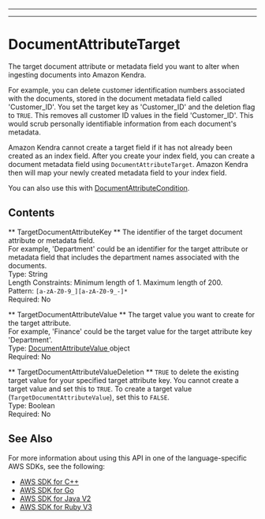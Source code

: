 --------

--------

# DocumentAttributeTarget<a name="API_DocumentAttributeTarget"></a>

The target document attribute or metadata field you want to alter when ingesting documents into Amazon Kendra\.

For example, you can delete customer identification numbers associated with the documents, stored in the document metadata field called 'Customer\_ID'\. You set the target key as 'Customer\_ID' and the deletion flag to `TRUE`\. This removes all customer ID values in the field 'Customer\_ID'\. This would scrub personally identifiable information from each document's metadata\.

Amazon Kendra cannot create a target field if it has not already been created as an index field\. After you create your index field, you can create a document metadata field using `DocumentAttributeTarget`\. Amazon Kendra then will map your newly created metadata field to your index field\.

You can also use this with [DocumentAttributeCondition](https://docs.aws.amazon.com/kendra/latest/dg/API_DocumentAttributeCondition.html)\.

## Contents<a name="API_DocumentAttributeTarget_Contents"></a>

 ** TargetDocumentAttributeKey **   <a name="Kendra-Type-DocumentAttributeTarget-TargetDocumentAttributeKey"></a>
The identifier of the target document attribute or metadata field\.  
For example, 'Department' could be an identifier for the target attribute or metadata field that includes the department names associated with the documents\.  
Type: String  
Length Constraints: Minimum length of 1\. Maximum length of 200\.  
Pattern: `[a-zA-Z0-9_][a-zA-Z0-9_-]*`   
Required: No

 ** TargetDocumentAttributeValue **   <a name="Kendra-Type-DocumentAttributeTarget-TargetDocumentAttributeValue"></a>
The target value you want to create for the target attribute\.  
For example, 'Finance' could be the target value for the target attribute key 'Department'\.  
Type: [ DocumentAttributeValue ](API_DocumentAttributeValue.md) object  
Required: No

 ** TargetDocumentAttributeValueDeletion **   <a name="Kendra-Type-DocumentAttributeTarget-TargetDocumentAttributeValueDeletion"></a>
 `TRUE` to delete the existing target value for your specified target attribute key\. You cannot create a target value and set this to `TRUE`\. To create a target value \(`TargetDocumentAttributeValue`\), set this to `FALSE`\.  
Type: Boolean  
Required: No

## See Also<a name="API_DocumentAttributeTarget_SeeAlso"></a>

For more information about using this API in one of the language\-specific AWS SDKs, see the following:
+  [ AWS SDK for C\+\+](https://docs.aws.amazon.com/goto/SdkForCpp/kendra-2019-02-03/DocumentAttributeTarget) 
+  [ AWS SDK for Go](https://docs.aws.amazon.com/goto/SdkForGoV1/kendra-2019-02-03/DocumentAttributeTarget) 
+  [ AWS SDK for Java V2](https://docs.aws.amazon.com/goto/SdkForJavaV2/kendra-2019-02-03/DocumentAttributeTarget) 
+  [ AWS SDK for Ruby V3](https://docs.aws.amazon.com/goto/SdkForRubyV3/kendra-2019-02-03/DocumentAttributeTarget) 